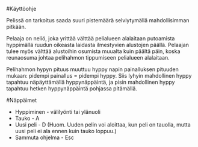 #Käyttöohje

Pelissä on tarkoitus saada suuri pistemäärä selviytymällä mahdollisimman pitkään.

Pelaaja on neliö, joka yrittää välttää pelialueen alalaitaan putoamista hyppimällä ruudun oikeasta laidasta ilmestyvien alustojen päällä. Pelaajan tulee myös välttää alustoihin osumista muualta kuin päältä päin, koska reunaosuma johtaa pelihahmon tippumiseen pelialueen alalaitaan.

Pelihahmon hypyn pituus muuttuu hyppy napin painalluksen pituuden mukaan: pidempi painallus = pidempi hyppy. Siis lyhyin mahdollinen hyppy tapahtuu näpäyttämällä hyppynäppäintä, ja pisin mahdollinen hyppy tapahtuu hetken hyppynäppäintä pohjassa pitämällä.

#Näppäimet
* Hyppiminen - välilyönti tai ylänuoli
* Tauko - A
* Uusi peli - D (Huom. Uuden pelin voi aloittaa, kun peli on tauolla, mutta uusi peli ei ala ennen kuin tauko loppuu.)
* Sammuta ohjelma - Esc

